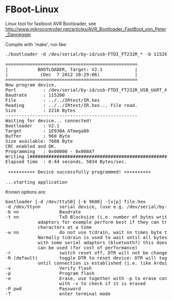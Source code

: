 FBoot-Linux
===========

Linux tool for fastboot AVR Bootloader, see http://www.mikrocontroller.net/articles/AVR_Bootloader_FastBoot_von_Peter_Dannegger

Compile with 'make', run like:
<pre>
./bootloader -d /dev/serial/by-id/usb-FTDI_FT232R_* -b 115200 -P Peda -p ../../IRtest/IR.hex

=================================================
|           BOOTLOADER, Target: V2.1            |
|            (Dec  7 2012 20:29:06)             |
=================================================
Now program device.
Port          : /dev/serial/by-id/usb-FTDI_FT232R_USB_UART_A1013SRB-if00-port0
Baudrate      : 115200
File          : ../../IRtest/IR.hex
Reading       : ../../IRtest/IR.hex... File read.
Size          : 2216 Bytes
-------------------------------------------------
Waiting for device... connected!
Bootloader    : V2.1
Target        : 1E930A ATmega88
Buffer        : 960 Byte
Size available: 7680 Byte
CRC enabled and OK.
Programming   : 0x00000 - 0x008A7
Writing [###################################################################] 100%
Elapsed time  : 0.44 seconds, 5034 Bytes/sec.

 ++++++++++ Device successfully programmed! ++++++++++

...starting application
</pre>

Known options are:
<pre>
bootloader [-d /dev/ttyS0] [-b 9600] -[v|p] file.hex
-d /dev/ttynn       serial device, (use e.g. /dev/serial/by-id/usb-FTDI* for FT232)
-b nn               Baudrate
-t nn               TxD Blocksize (i.e. number of bytes written in one block); USB serial
		    adaptors for example perform best if they can transfer a block of
		    characters at a time
-w nn               do not use tcdrain, wait nn times byte transmission time instead.
		    Normally tcdrain is used to wait until all bytes have been transferred,
		    with some serial adaptors (bluetooth?) this does not work; then waiting
		    can be used (for cost of performance)
-r                  switch reset off, DTR will not be changed
-R (default)        toggle DTR to reset device: DTR will toggle during sending of password
		    until connection is established (i.e. like Arduino)
-v                  Verify flash
-p                  Program flash
-e                  Erase, use together with -p to erase controller,
                    with -v to check if it is erased
-P pwd              Password
-T                  enter terminal mode
</pre>
